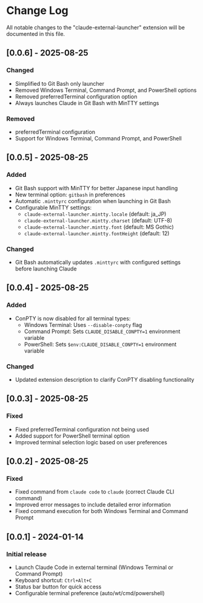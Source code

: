 # Change Log

All notable changes to the "claude-external-launcher" extension will be documented in this file.

## [0.0.6] - 2025-08-25

### Changed

- Simplified to Git Bash only launcher
- Removed Windows Terminal, Command Prompt, and PowerShell options
- Removed preferredTerminal configuration option
- Always launches Claude in Git Bash with MinTTY settings

### Removed

- preferredTerminal configuration
- Support for Windows Terminal, Command Prompt, and PowerShell

## [0.0.5] - 2025-08-25

### Added

- Git Bash support with MinTTY for better Japanese input handling
- New terminal option: `gitbash` in preferences
- Automatic `.minttyrc` configuration when launching in Git Bash
- Configurable MinTTY settings:
  - `claude-external-launcher.mintty.locale` (default: ja_JP)
  - `claude-external-launcher.mintty.charset` (default: UTF-8)
  - `claude-external-launcher.mintty.font` (default: MS Gothic)
  - `claude-external-launcher.mintty.fontHeight` (default: 12)

### Changed

- Git Bash automatically updates `.minttyrc` with configured settings before launching Claude

## [0.0.4] - 2025-08-25

### Added

- ConPTY is now disabled for all terminal types:
  - Windows Terminal: Uses `--disable-conpty` flag
  - Command Prompt: Sets `CLAUDE_DISABLE_CONPTY=1` environment variable
  - PowerShell: Sets `$env:CLAUDE_DISABLE_CONPTY=1` environment variable

### Changed

- Updated extension description to clarify ConPTY disabling functionality

## [0.0.3] - 2025-08-25

### Fixed

- Fixed preferredTerminal configuration not being used
- Added support for PowerShell terminal option
- Improved terminal selection logic based on user preferences

## [0.0.2] - 2025-08-25

### Fixed

- Fixed command from `claude code` to `claude` (correct Claude CLI command)
- Improved error messages to include detailed error information
- Fixed command execution for both Windows Terminal and Command Prompt

## [0.0.1] - 2024-01-14

### Initial release

- Launch Claude Code in external terminal (Windows Terminal or Command Prompt)
- Keyboard shortcut: `Ctrl+Alt+C`
- Status bar button for quick access
- Configurable terminal preference (auto/wt/cmd/powershell)